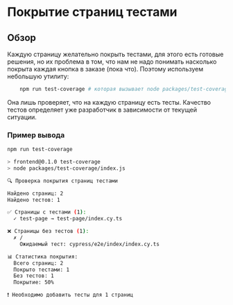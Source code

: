 # Покрытие страниц тестами

## Обзор

Каждую страницу желательно покрыть тестами, для этого есть готовые решения, но их проблема в том, что нам не надо понимать насколько покрыта каждая кнопка в заказе (пока что). Поэтому используем небольшую утилиту:
```bash
    npm run test-coverage # которая вызывает node packages/test-coverage/index.js
```

Она лишь проверяет, что на каждую страницу есть тесты. Качество тестов определяет уже разработчик в зависимости от текущей ситуации.

### Пример вывода

```bash
npm run test-coverage

> frontend@0.1.0 test-coverage
> node packages/test-coverage/index.js

🔍 Проверка покрытия страниц тестами

Найдено страниц: 2
Найдено тестов: 1

✅ Страницы с тестами (1):
  ✓ test-page → test-page/index.cy.ts

❌ Страницы без тестов (1):
  ✗ /
    Ожидаемый тест: cypress/e2e/index/index.cy.ts

📊 Статистика покрытия:
  Всего страниц: 2
  Покрыто тестами: 1
  Без тестов: 1
  Покрытие: 50%

❗ Необходимо добавить тесты для 1 страниц
```
